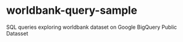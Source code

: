 # worldbank-query-sample
SQL queries exploring worldbank dataset on Google BigQuery Public Datasset
